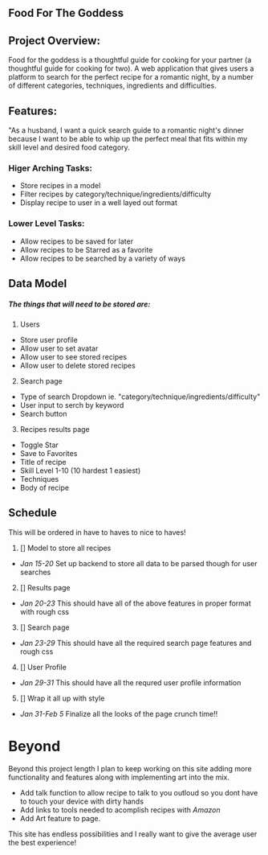 ## Food For The Goddess

## Project Overview:
Food for the goddess is a thoughtful guide for cooking for your partner (a thoughtful guide for cooking for two). A web application that gives users a platform to search for the perfect recipe for a romantic night, by a number of different categories, techniques, ingredients and difficulties. 

## Features:
"As a husband, I want a quick search guide to a romantic night's dinner because I want to be able to whip up the perfect meal that fits within my skill level and desired food category. 

### Higer Arching Tasks:

- Store recipes in a model
- Filter recipes by category/technique/ingredients/difficulty
- Display recipe to user in a well layed out format

### Lower Level Tasks:

- Allow recipes to be saved for later
- Allow recipes to be Starred as a favorite
- Allow recipes to be searched by a variety of ways

## Data Model
##### The things that will need to be stored are:
1. Users
  - Store user profile 
  - Allow user to set avatar
  - Allow user to see stored recipes
  - Allow user to delete stored recipes
  
2. Search page
  - Type of search Dropdown ie. "category/technique/ingredients/difficulty"
  - User input to serch by keyword
  - Search button
  
3. Recipes results page
  - Toggle Star
  - Save to Favorites
  - Title of recipe
  - Skill Level 1-10 (10 hardest 1 easiest)
  - Techniques
  - Body of recipe
  
## Schedule
This will be ordered in have to haves to nice to haves!
1. [] Model to store all recipes
  - *Jan 15-20* Set up backend to store all data to be parsed though for user searches 
2. [] Results page
  - *Jan 20-23* This should have all of the above features in proper format with rough css
3. [] Search page 
  - *Jan 23-29* This should have all the required search page features and rough css 
4. [] User Profile
  - *Jan 29-31* This should have all the requred user profile information
5. [] Wrap it all up with style
  - *Jan 31-Feb 5* Finalize all the looks of the page crunch time!!
  
# Beyond
Beyond this project length I plan to keep working on this site adding more functionality and features along with implementing art into the mix. 

- Add talk function to allow recipe to talk to you outloud so you dont have to touch your device with dirty hands
- Add links to tools needed to acomplish recipes with *Amazon*
- Add Art feature to page. 

This site has endless possibilities and I really want to give the average user the best experience!

    
